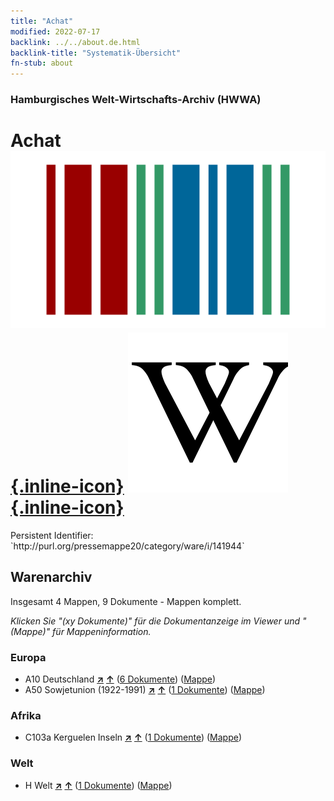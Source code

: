 ```yaml
---
title: "Achat"
modified: 2022-07-17
backlink: ../../about.de.html
backlink-title: "Systematik-Übersicht"
fn-stub: about
---
```


### Hamburgisches Welt-Wirtschafts-Archiv (HWWA)

# Achat &#160; [![Wikidata](/images/Wikidata-logo.svg "Wikidata"){.inline-icon}](http://www.wikidata.org/entity/Q123314) [![Wikipedia](/images/Wikipedia-W.svg "Wikipedia"){.inline-icon}](https://de.wikipedia.org/wiki/Achat)

<div class="hint">Persistent Identifier: `http://purl.org/pressemappe20/category/ware/i/141944`</div>







## Warenarchiv




Insgesamt 4 Mappen, 9 Dokumente - Mappen komplett.

_Klicken Sie "(xy Dokumente)" für die Dokumentanzeige im Viewer und "(Mappe)" für Mappeninformation._




### Europa

- A10 Deutschland [**&nearr;**](../../../geo/i/126128/about.de.html "Deutschland (alle Mappen)") [**&uarr;**](../../../geo/about.de.html#A10 "Ländersystematik") (<a href="https://pm20.zbw.eu/iiifview/folder/wa/141944,126128" title="über: Achat : Deutschland" target="_blank">6 Dokumente</a>) ([Mappe](../../../../folder/wa/1419xx/141944/1261xx/126128/about.de.html))
- A50 Sowjetunion (1922-1991) [**&nearr;**](../../../geo/i/141043/about.de.html "Sowjetunion (1922-1991) (alle Mappen)") [**&uarr;**](../../../geo/about.de.html#A50 "Ländersystematik") (<a href="https://pm20.zbw.eu/iiifview/folder/wa/141944,141043" title="über: Achat : Sowjetunion (1922-1991)" target="_blank">1 Dokumente</a>) ([Mappe](../../../../folder/wa/1419xx/141944/1410xx/141043/about.de.html))

### Afrika

- C103a Kerguelen Inseln [**&nearr;**](../../../geo/i/141467/about.de.html "Kerguelen Inseln (alle Mappen)") [**&uarr;**](../../../geo/about.de.html#C103a "Ländersystematik") (<a href="https://pm20.zbw.eu/iiifview/folder/wa/141944,141467" title="über: Achat : Kerguelen Inseln" target="_blank">1 Dokumente</a>) ([Mappe](../../../../folder/wa/1419xx/141944/1414xx/141467/about.de.html))

### Welt

- H Welt [**&nearr;**](../../../geo/i/141728/about.de.html "Welt (alle Mappen)") [**&uarr;**](../../../geo/about.de.html#H "Ländersystematik") (<a href="https://pm20.zbw.eu/iiifview/folder/wa/141944,141728" title="über: Achat : Welt" target="_blank">1 Dokumente</a>) ([Mappe](../../../../folder/wa/1419xx/141944/1417xx/141728/about.de.html))








